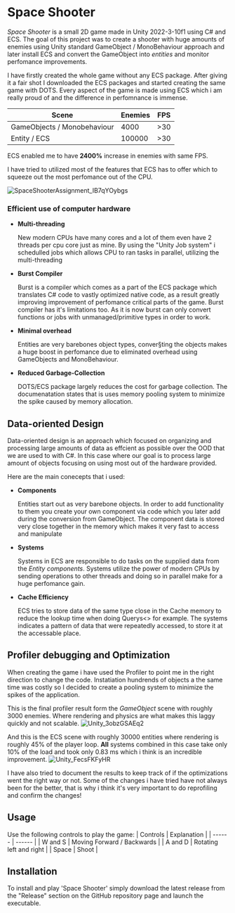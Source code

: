 # **Space Shooter**
_Space Shooter_ is a small 2D game made in Unity 2022-3-10f1 using C# and ECS. The goal of this project was to create a shooter with huge amounts of enemies using Unity standard GameObject / MonoBehaviour approach and later install ECS and convert the GameObject into *entities* and monitor
perfomance improvements.

I have firstly created the whole game without any ECS package. After giving it a fair shot I downloaded the ECS packages and started creating the same game with DOTS. Every aspect of the game is made using ECS which i am really proud of and the difference in perfomnance is immense.

| Scene  |Enemies | FPS|
| ------ | ------ |------|
| GameObjects / Monobehaviour |  4000  | >30 | 
| Entity / ECS | 100000 | >30 | 

ECS enabled me to have **2400%** increase in enemies with same FPS.

I have tried to utilized most of the features that ECS has to offer which to squeeze out the most perfomance out of the CPU. 

![SpaceShooterAssignment_IB7qYOybgs](https://github.com/JerrysIRL/SpaceShooterAssignment/assets/113015090/ebfca94b-7afe-4894-a032-0baa7660dd06)

 
### Efficient use of computer hardware

- **Multi-threading**

  New modern CPUs have many cores and a lot of them even have 2 threads per cpu core just as mine. By using the "Unity Job system" i schedulled jobs which allows CPU to ran tasks in parallel, utilizing the multi-threading 
- **Burst Compiler**

  Burst is a compiler which comes as a part of the ECS package which translates C# code to vastly optimized native code, as a result greatly improving improvement of perfomance critical parts of the game. Burst compiler has it's limitations too. As it is now burst can only convert
  functions or jobs with unmanaged/primitive types in order to work.

- **Minimal overhead**

  Entities are very barebones object types, conver§ting the objects makes a huge boost in perfomance due to eliminated overhead using GameObjects and MonoBehaviour.

- **Reduced Garbage-Collection**

  DOTS/ECS package largely reduces the cost for garbage collection. The documenatation states that is uses memory pooling system to minimize the spike caused by memory allocation.


 ## Data-oriented Design
Data-oriented design is an approach which focused on organizing and processing large amounts of data as effcient as possible over the OOD that we are used to with C#. In this case where our goal is to process large amount of objects focusing on using most out of the hardware provided.

Here are the main conecepts that i used:

 - **Components**

   Entities start out as very barebone objects. In order to add functionality to them you create your own component via code which you later add during the conversion from GameObject. The component data is stored very close together in the memory which makes it very fast to access and       manipulate

 - **Systems**

   Systems in ECS are responsible to do tasks on the supplied data from the *Entity components*. Systems utilize the power of modern CPUs by sending operations to other threads and doing so in parallel make for a huge perfomance gain.

 - **Cache Efficiency**

   ECS tries to store data of the same type close in the Cache memory to reduce the lookup time when doing Querys<> for example. The systems indicates a pattern of data that were repeatedly accessed, to store it at the accessable place. 

 ## Profiler debugging and Optimization

 When creating the game i have used the Profiler to point me in the right direction to change the code. Instatiation hundrends of objects a the same time was costly so I decided to create a pooling system to minimize the spikes of the application. 
 
 This is the final profiler result form the *GameObject* scene with roughly 3000 enemies. Where rendering and physics are what makes this laggy quickly and not scalable.
  ![Unity_3obzGSAEq2](https://github.com/JerrysIRL/SpaceShooterAssignment/assets/113015090/d09d24a2-796e-409d-8b16-0223356f881c)

  And this is the ECS scene with roughly 30000 entities where  rendering is roughly 45% of the player loop. **All** systems combined in this case take only 10% of the load and took only 0.83 ms which i think is an incredible improvement.
  ![Unity_FecsFKFyHR](https://github.com/JerrysIRL/SpaceShooterAssignment/assets/113015090/babfcf2a-f5d7-4a84-a889-a701cad3ffcb)

  I have also tried to document the results to keep track of if the optimizations went the right way or not. Some of the changes i have tried have not always been for the better, that is why i think it's very important to do reprofiling and confirm the changes!


## Usage
Use the following controls to play the game:
| Controls  | Explanation |
| ------ | ------ |
| W and S |  Moving Forward / Backwards  | 
| A and D |  Rotating left and right | 
| Space | Shoot | 


## Installation
To install and play 'Space Shooter' simply download the latest release from the "Release" section on the GitHub repository page and launch the executable.
